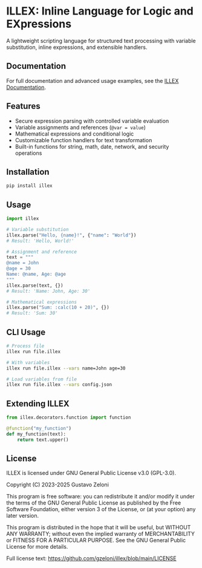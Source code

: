 # ILLEX: Inline Language for Logic and EXpressions
A lightweight scripting language for structured text processing with variable substitution, inline expressions, and extensible handlers.

## Documentation

For full documentation and advanced usage examples, see the [ILLEX Documentation](https://docs.illex.dev).

## Features

- Secure expression parsing with controlled variable evaluation
- Variable assignments and references (`@var = value`)
- Mathematical expressions and conditional logic
- Customizable function handlers for text transformation
- Built-in functions for string, math, date, network, and security operations

## Installation

```bash
pip install illex
```

## Usage

```python
import illex

# Variable substitution
illex.parse("Hello, {name}!", {"name": "World"})
# Result: 'Hello, World!'

# Assignment and reference
text = """
@name = John
@age = 30
Name: @name, Age: @age
"""
illex.parse(text, {})
# Result: 'Name: John, Age: 30'

# Mathematical expressions
illex.parse("Sum: :calc(10 + 20)", {})
# Result: 'Sum: 30'
```

## CLI Usage

```bash
# Process file
illex run file.illex

# With variables
illex run file.illex --vars name=John age=30

# Load variables from file
illex run file.illex --vars config.json
```

## Extending ILLEX

```python
from illex.decorators.function import function

@function("my_function")
def my_function(text):
    return text.upper()
```

## License

ILLEX is licensed under GNU General Public License v3.0 (GPL-3.0).

Copyright (C) 2023-2025 Gustavo Zeloni

This program is free software: you can redistribute it and/or modify it under the terms of the GNU General Public License as published by the Free Software Foundation, either version 3 of the License, or (at your option) any later version.

This program is distributed in the hope that it will be useful, but WITHOUT ANY WARRANTY; without even the implied warranty of MERCHANTABILITY or FITNESS FOR A PARTICULAR PURPOSE. See the GNU General Public License for more details.

Full license text: https://github.com/gzeloni/illex/blob/main/LICENSE


